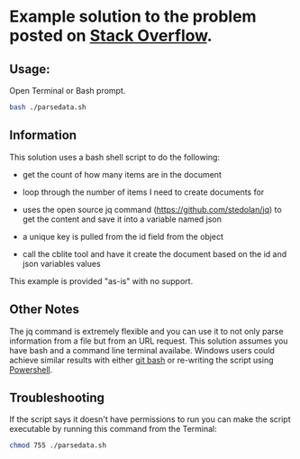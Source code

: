 # Example solution to the problem posted on [Stack Overflow](https://stackoverflow.com/questions/68708256/inserting-data-into-couchbase-lite-using-cblite-one-document-per-line-in-json-f/68715784).

## Usage:
Open Terminal or Bash prompt.

```bash
bash ./parsedata.sh
```

## Information
This solution uses a bash shell script to do the following:

- get the count of how many items are in the document

- loop through the number of items I need to create documents for

- uses the open source jq command (https://github.com/stedolan/jq) to get the content and save it into a variable named json

- a unique key is pulled from the id field from the object

- call the cblite tool and have it create the document based on the id and json variables values

This example is provided "as-is" with no support.

## Other Notes

The jq command is extremely flexible and you can use it to not only parse information from a file but from an URL request.  This solution assumes you have bash and a command line terminal availabe.  Windows users could achieve similar results with either [git bash](https://git-scm.com/download/win) or re-writing the script using [Powershell](https://devblogs.microsoft.com/scripting/playing-with-json-and-powershell/).  

## Troubleshooting

If the script says it doesn't have permissions to run you can make the script executable by running this command from the Terminal:

```bash
chmod 755 ./parsedata.sh
```
